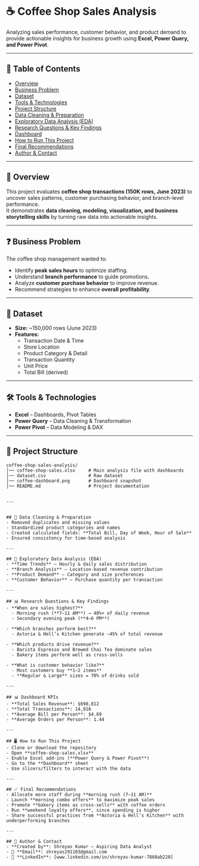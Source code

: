 # ☕ Coffee Shop Sales Analysis  
  

Analyzing sales performance, customer behavior, and product demand to provide actionable insights for business growth using **Excel, Power Query, and Power Pivot**.  

---

## 📑 Table of Contents  
- [Overview](#overview)  
- [Business Problem](#business-problem)  
- [Dataset](#dataset)  
- [Tools & Technologies](#tools--technologies)  
- [Project Structure](#project-structure)  
- [Data Cleaning & Preparation](#data-cleaning--preparation)  
- [Exploratory Data Analysis (EDA)](#exploratory-data-analysis-eda)  
- [Research Questions & Key Findings](#research-questions--key-findings)  
- [Dashboard](#dashboard)  
- [How to Run This Project](#how-to-run-this-project)  
- [Final Recommendations](#final-recommendations)  
- [Author & Contact](#author--contact)  

---

## 📌 Overview  
This project evaluates **coffee shop transactions (150K rows, June 2023)** to uncover sales patterns, customer purchasing behavior, and branch-level performance.  
It demonstrates **data cleaning, modeling, visualization, and business storytelling skills** by turning raw data into actionable insights.  

---

## ❓ Business Problem  
The coffee shop management wanted to:  
- Identify **peak sales hours** to optimize staffing.  
- Understand **branch performance** to guide promotions.  
- Analyze **customer purchase behavior** to improve revenue.  
- Recommend strategies to enhance **overall profitability**.  

---

## 📂 Dataset  
- **Size:** ~150,000 rows (June 2023)  
- **Features:**  
  - Transaction Date & Time  
  - Store Location  
  - Product Category & Detail  
  - Transaction Quantity  
  - Unit Price  
  - Total Bill (derived)  

---

## 🛠 Tools & Technologies  
- **Excel** – Dashboards, Pivot Tables  
- **Power Query** – Data Cleaning & Transformation  
- **Power Pivot** – Data Modeling & DAX  

---

## 📁 Project Structure  
```plaintext
coffee-shop-sales-analysis/
│── coffee-shop-sales.xlsx     # Main analysis file with dashboards
│── dataset.csv                # Raw dataset
│── coffee-dashboard.png       # Dashboard snapshot
│── README.md                  # Project documentation

  
---


## 🧹 Data Cleaning & Preparation  
- Removed duplicates and missing values  
- Standardized product categories and names  
- Created calculated fields: **Total Bill, Day of Week, Hour of Sale**  
- Ensured consistency for time-based analysis  

---

## 🔎 Exploratory Data Analysis (EDA)  
- **Time Trends** – Hourly & daily sales distribution  
- **Branch Analysis** – Location-based revenue contribution  
- **Product Demand** – Category and size preferences  
- **Customer Behavior** – Purchase quantity per transaction  

---

## 📊 Research Questions & Key Findings  
- **When are sales highest?**  
  - Morning rush (**7–11 AM**) → 40%+ of daily revenue  
  - Secondary evening peak (**4–6 PM**)  

- **Which branches perform best?**  
  - Astoria & Hell’s Kitchen generate ~45% of total revenue  

- **Which products drive revenue?**  
  - Barista Espresso and Brewed Chai Tea dominate sales  
  - Bakery items perform well as cross-sells  

- **What is customer behavior like?**  
  - Most customers buy **1–2 items**  
  - **Regular & Large** sizes = 70% of drinks sold  

---

## 📊 Dashboard KPIs  
- **Total Sales Revenue**: $698,812  
- **Total Transactions**: 14,916  
- **Average Bill per Person**: $4.69  
- **Average Orders per Person**: 1.44  

---

## 🖥 How to Run This Project  
- Clone or download the repository  
- Open **coffee-shop-sales.xlsx**  
- Enable Excel add-ins (**Power Query & Power Pivot**)  
- Go to the **Dashboard** sheet  
- Use slicers/filters to interact with the data  

---

## ✅ Final Recommendations  
- Allocate more staff during **morning rush (7–11 AM)**  
- Launch **morning combo offers** to maximize peak sales  
- Promote **bakery items as cross-sells** with coffee orders  
- Run **weekend loyalty offers**, since spending is higher  
- Share successful practices from **Astoria & Hell’s Kitchen** with underperforming branches  

---

## 👤 Author & Contact  
- **Created by**: Shreyas Kumar – Aspiring Data Analyst  
- 📧 **Email**: shreyas291103@gmail.com  
- 🔗 **LinkedIn**: [www.linkedin.com/in/shreyas-kumar-7868ab228]

